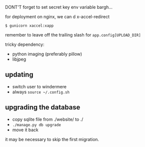 DONT'T forget to set secret key env variable bargh...


for deployment on nginx, we can d x-accel-redirect


`$ gunicorn xaccel:xapp`



remember to leave off the trailing slash for `app.config[UPLOAD_DIR]`


tricky dependency:
  * python imaging (preferably pillow)
  * libjpeg


## updating

 * switch user to windermere
 * always `source ~/.config.sh`


## upgrading the database

 * copy sqlite file from ./website/ to ./
 * `./manage.py db upgrade`
 * move it back

it may be necessary to skip the first migration.
